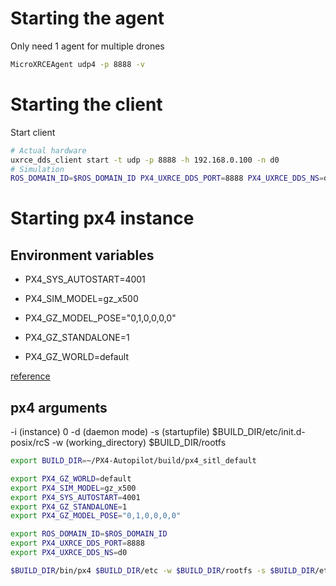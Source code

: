 # Starting the agent
Only need 1 agent for multiple drones

```bash
MicroXRCEAgent udp4 -p 8888 -v
```

# Starting the client
Start client 

```bash
# Actual hardware
uxrce_dds_client start -t udp -p 8888 -h 192.168.0.100 -n d0
# Simulation
ROS_DOMAIN_ID=$ROS_DOMAIN_ID PX4_UXRCE_DDS_PORT=8888 PX4_UXRCE_DDS_NS=d0 make px4_sitl gz_x500
```

# Starting px4 instance

## Environment variables
- PX4_SYS_AUTOSTART=4001
- PX4_SIM_MODEL=gz_x500
- PX4_GZ_MODEL_POSE="0,1,0,0,0,0"
- PX4_GZ_STANDALONE=1

- PX4_GZ_WORLD=default

[reference](https://docs.px4.io/main/en/sim_gazebo_gz/#usage-configuration-options)

## px4 arguments
-i (instance)
    0
-d (daemon mode)
-s (startupfile)
    $BUILD_DIR/etc/init.d-posix/rcS 
-w (working_directory) 
    $BUILD_DIR/rootfs

```bash
export BUILD_DIR=~/PX4-Autopilot/build/px4_sitl_default

export PX4_GZ_WORLD=default
export PX4_SIM_MODEL=gz_x500
export PX4_SYS_AUTOSTART=4001
export PX4_GZ_STANDALONE=1
export PX4_GZ_MODEL_POSE="0,1,0,0,0,0"

export ROS_DOMAIN_ID=$ROS_DOMAIN_ID
export PX4_UXRCE_DDS_PORT=8888
export PX4_UXRCE_DDS_NS=d0

$BUILD_DIR/bin/px4 $BUILD_DIR/etc -w $BUILD_DIR/rootfs -s $BUILD_DIR/etc/init.d-posix/rcS -i 0 -d
```
